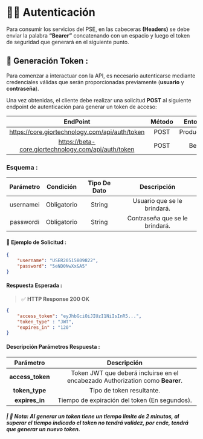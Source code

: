 
# **🚀🔥 Autenticación**

Para consumir los servicios del PSE, en las cabeceras **(Headers)** se debe enviar la palabra **“Bearer”** concatenando con un espacio y luego el token de seguridad que generará en el siguiente punto.

## **🔐 Generación Token :**

Para comenzar a interactuar con la API, es necesario autenticarse mediante credenciales válidas que serán proporcionadas previamente (**usuario** y **contraseña**).

Una vez obtenidas, el cliente debe realizar una solicitud **POST** al siguiente endpoint de autenticación para generar un token de acceso:

|               EndPoint               | Método |   Entorno  | 
|:------------------------------------:|:------:|:----------:|
|    https://core.giortechnology.com/api/auth/token   |  POST  | Producción |
| https://beta-core.giortechnology.com/api/auth/token |  POST  |    Beta    |

### **Esquema :**

|     Parámetro   |  Condición  | Tipo De Dato |           Descripción          |
|:---------------:|:-----------:|:------------:|:------------------------------:|
|    usernameℹ️   | Obligatorio |    String    |   Usuario que se le brindará.  |
|    passwordℹ️   | Obligatorio |    String    | Contraseña que se le brindará. |

#### **🧪 Ejemplo de Solicitud :**

```json
{
    "username": "USER20515809822",
    "password": "5eND0NwXx&A5"
}
```

####  **Respuesta Esperada :**

> ✅ **HTTP Response 200 OK**

```json
{
    "access_token": "eyJhbGciOiJIUzI1NiIsInR5...",
    "token_type" : "JWT",
    "expires_in" : "120"
}
```

#### **Descripción Parámetros Respuesta :**

|     Parámetro     |                                      Descripción                               |
|:-----------------:|:------------------------------------------------------------------------------:|
|  **access_token** | Token JWT que deberá incluirse en el encabezado Authorization como **Bearer**. |
|   **token_type**  |                                 Tipo de token resultante.                      |
|   **expires_in**  |                   Tiempo de expiración del token (En segundos).                |

##### **| 📝 Nota:** _Al generar un token tiene un tiempo límite de 2 minutos, al superar el tiempo indicado el token no tendrá validez, por ende, tendrá que generar un nuevo token._